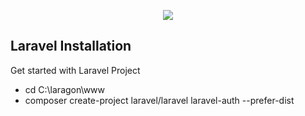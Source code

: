 <p align="center"><img src="https://laravel.com/assets/img/components/logo-laravel.svg"></p>

## Laravel Installation

Get started with Laravel Project

- cd C:\laragon\www
- composer  create-project laravel/laravel laravel-auth --prefer-dist
